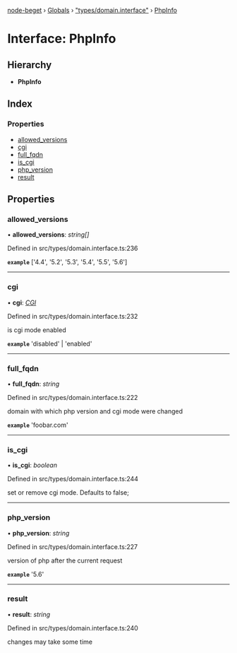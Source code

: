 [node-beget](../README.md) › [Globals](../globals.md) › ["types/domain.interface"](../modules/_types_domain_interface_.md) › [PhpInfo](_types_domain_interface_.phpinfo.md)

# Interface: PhpInfo

## Hierarchy

* **PhpInfo**

## Index

### Properties

* [allowed_versions](_types_domain_interface_.phpinfo.md#allowed_versions)
* [cgi](_types_domain_interface_.phpinfo.md#cgi)
* [full_fqdn](_types_domain_interface_.phpinfo.md#full_fqdn)
* [is_cgi](_types_domain_interface_.phpinfo.md#is_cgi)
* [php_version](_types_domain_interface_.phpinfo.md#php_version)
* [result](_types_domain_interface_.phpinfo.md#result)

## Properties

###  allowed_versions

• **allowed_versions**: *string[]*

Defined in src/types/domain.interface.ts:236

**`example`** ['4.4', '5.2', '5.3', '5.4', '5.5', '5.6']

___

###  cgi

• **cgi**: *[CGI](../modules/_types_domain_interface_.md#cgi)*

Defined in src/types/domain.interface.ts:232

is cgi mode enabled

**`example`** 'disabled' | 'enabled'

___

###  full_fqdn

• **full_fqdn**: *string*

Defined in src/types/domain.interface.ts:222

domain with which php version and cgi mode were changed

**`example`** 'foobar.com'

___

###  is_cgi

• **is_cgi**: *boolean*

Defined in src/types/domain.interface.ts:244

set or remove cgi mode. Defaults to false;

___

###  php_version

• **php_version**: *string*

Defined in src/types/domain.interface.ts:227

version of php after the current request

**`example`** '5.6'

___

###  result

• **result**: *string*

Defined in src/types/domain.interface.ts:240

changes may take some time
